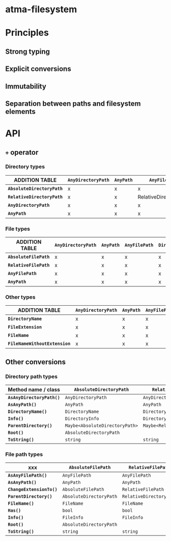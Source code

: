 # atma-filesystem

# Principles

## Strong typing

## Explicit conversions

## Immutability

## Separation between paths and filesystem elements

# API

## `+` operator

### Directory types

| ADDITION TABLE | `AnyDirectoryPath` | `AnyPath` | `AnyFilePath` | `DirectoryName` | `DirectoryPath` | `FileExtension` | `FileName` | `FileNameWithoutExtension` | `AbsoluteFilePath` | `RelativeDirectoryPath` | `RelativeFilePath` | 
|-------|-------|-------|-------|-------|-------|-------|-------|-------|-------|-------|-------| 
| **`AbsoluteDirectoryPath`** | x | x | x | AbsoluteDirectoryPath | x | x | AbsoluteFilePath | AbsoluteDirectoryPath | 	AbsoluteFilePath | 
| **`RelativeDirectoryPath`** | x | x | RelativeDirectoryPath | x | x | RelativeFilePath | x | x | RelativeDirectoryPath | RelativeFilePath | 
| **`AnyDirectoryPath`** | x | x | x | AnyDirectoryPath | x | x | AnyFilePath | x | x | AnyDirectoryPath | AnyFilePath | 
| **`AnyPath`** | x | x | x | x | x | x | x | x | x | x | x | 

### File types

| ADDITION TABLE | `AnyDirectoryPath` | `AnyPath` | `AnyFilePath` | `DirectoryName` | `DirectoryPath` | `FileExtension` | `FileName` | `FileNameWithoutExtension` | `AbsoluteFilePath` | `RelativeDirectoryPath` | `RelativeFilePath` | 
|-------|-------|-------|-------|-------|-------|-------|-------|-------|-------|-------|-------| 
| **`AbsoluteFilePath`** | x | x | x | x | x | x | x | x | x | x | x | 
| **`RelativeFilePath`** | x | x | x | x | x | x | x | x | x | x | x | 
| **`AnyFilePath`** | x | x | x | x | x | x | x | x | x | x | x | 
| **`AnyPath`** | x | x | x | x | x | x | x | x | x | x | x | 

### Other types

| ADDITION TABLE | `AnyDirectoryPath` | `AnyPath` | `AnyFilePath` | `DirectoryName` | `DirectoryPath` | `FileExtension` | `FileName` | `FileNameWithoutExtension` | `AbsoluteFilePath` | `RelativeDirectoryPath` | `RelativeFilePath` | 
|-------|-------|-------|-------|-------|-------|-------|-------|-------|-------|-------|-------| 
| **`DirectoryName`** | x | x | x | x | x | x | x | x | x | x | x | 
| **`FileExtension`** | x | x | x | x | x | x | x | x | x | x | x | 
| **`FileName`** | x | x | x | x | x | x | x | x | x | x | x | 
| **`FileNameWithoutExtension`** | x | x | x | x | x | FileName | x | x | x | x | x | 

## Other conversions

### Directory path types

| Method name / class | `AbsoluteDirectoryPath` | `RelativeDirectoryPath` | `AnyDirectoryPath` | `AnyPath` |
|----|------------------------|-----------------------|------------------|--------|
| **`AsAnyDirectoryPath()`** | `AnyDirectoryPath` | `AnyDirectoryPath` | 
| **`AsAnyPath()`** | `AnyPath` | `AnyPath` | `AnyPath` |
| **`DirectoryName()`** | `DirectoryName` | `DirectoryName` | `DirectoryName` |
| **`Info()`** | `DirectoryInfo` | `DirectoryInfo` | `DirectoryInfo` |
| **`ParentDirectory()`** | `Maybe<AbsoluteDirectoryPath>` | `Maybe<RelativeDirectoryPath>` | `Maybe<AnyDirectoryPath>` |	`Maybe<AnyDirectoryPath>` |
| **`Root()`** | `AbsoluteDirectoryPath` |
| **`ToString()`** | `string` | `string` | `string` | `string` |

### File path types

| xxx | `AbsoluteFilePath` | `RelativeFilePath` | `AnyFilePath` | `AnyPath` |
|-----|------------------|------------------|-------------|---------|
| **`AsAnyFilePath()`** | `AnyFilePath` | `AnyFilePath` | 		
| **`AsAnyPath()`** | `AnyPath` | `AnyPath` | `AnyPath` | 	
| **`ChangeExtensionTo()`** | `AbsoluteFilePath` | `RelativeFilePath` | `AnyFilePath` | 	
| **`ParentDirectory()`** | `AbsoluteDirectoryPath` | `RelativeDirectoryPath` | `AnyDirectoryPath` | `Maybe<AnyDirectoryPath>` | 
| **`FileName()`** | `FileName` | `FileName` | `FileName` | 
| **`Has()`** | `bool` | `bool` | `bool` | 
| **`Info()`** | `FileInfo` | `FileInfo` | `FileInfo` | 	
| **`Root()`** | `AbsoluteDirectoryPath` | 			
| **`ToString()`** | `string` | `string` | `string` | `string` | 

